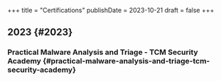 +++
title = "Certifications"
publishDate = 2023-10-21
draft = false
+++

## 2023 {#2023}


### Practical Malware Analysis and Triage - TCM Security Academy {#practical-malware-analysis-and-triage-tcm-security-academy}
